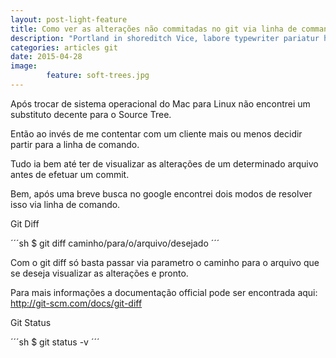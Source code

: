 ```yaml
---
layout: post-light-feature
title: Como ver as alterações não commitadas no git via linha de commando
description: "Portland in shoreditch Vice, labore typewriter pariatur hoodie fap sartorial Austin. Pinterest literally occupy Schlitz forage."
categories: articles git
date: 2015-04-28
image: 
        feature: soft-trees.jpg
---
```


Após trocar de sistema operacional do Mac para Linux não encontrei um substituto decente para o Source Tree. 

Então ao invés de me contentar com um cliente mais ou menos decidir partir para a linha de comando.

Tudo ia bem até ter de visualizar as alterações de um determinado arquivo antes de efetuar um commit.

Bem, após uma breve busca no google encontrei dois modos de resolver isso via linha de comando.

Git Diff

´´´sh
	$ git diff caminho/para/o/arquivo/desejado
´´´

Com o git diff só basta passar via parametro o caminho para o arquivo que se deseja visualizar as alterações e pronto.

Para mais informações a documentação official pode ser encontrada aqui: http://git-scm.com/docs/git-diff


Git Status

´´´sh
	$ git status -v
´´´

